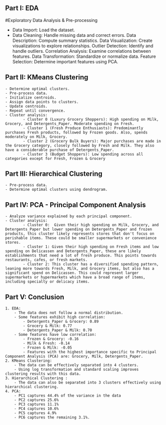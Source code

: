 ## Part I: EDA 
#Exploratory Data Analysis & Pre-processing
- Data Import: Load the dataset.
 - Data Cleaning: Handle missing data and correct errors.
	Data Description: Compute summary statistics.
	Data Visualization: Create visualizations to explore relationships.
	Outlier Detection: Identify and handle outliers.
	Correlation Analysis: Examine correlations between features.
	Data Transformation: Standardize or normalize data.
	Feature Selection: Determine important features using PCA.
	
## Part II: KMeans Clustering
	- Determine optimal clusters.
	- Pre-process data.
	- Initialize centroids.
	- Assign data points to clusters.
	- Update centroids.
	- Repeat until convergence.
	- Cluster analysis:
        	- Cluster 0 (Luxury Grocery Shoppers): High spending on Milk, Grocery, and Detergents_Paper. Moderate spending on Fresh.
       	 	- Cluster 1 (Fresh Produce Enthusiasts): Predominantly purchases Fresh products, followed by Frozen goods. Also, spends moderately on Milk, Grocery.
        	- Cluster 2 (Grocery Bulk Buyers): Major purchases are made in the Grocery category, closely followed by Fresh and Milk. They also have a considerable purchase of Detergents_Paper.
       	 	- Cluster 3 (Budget Shoppers): Low spending across all categories except for Fresh, Frozen & Grocery
	
## Part III: Hierarchical Clustering

	- Pre-process data.
	- Determine optimal clusters using dendrogram.
	
## Part IV: PCA - Principal Component Analysis

	- Analyze variance explained by each principal component.
	- Cluster analysis:
        	- Cluster 0:  Given their high spending on Milk, Grocery, and Detergents_Paper but lower spending on Detergents_Paper and frozen products, this cluster likely represents stores that don't focus on perishable items. These could be smaller supermarkets or convenience stores.
        	- Cluster 1: Given their high spending on Fresh items and low spending on Delicassen and Detergents_Paper, these are likely establishments that need a lot of fresh produce. This points towards restaurants, cafes, or fresh markets.
        	- Cluster 2: This cluster has a diversified spending pattern, leaning more towards Fresh, Milk, and Grocery items, but also has a significant spend on Delicassen. This could represent larger supermarkets or hypermarkets which have a broad range of items, including specialty or delicacy items.
## Part V: Conclusion
	1. EDA: 
		- The data does not follow a normal distribution.
		- Some features exhibit high correlation:
			- Detergents_Paper & Grocery: 0.89
			- Grocery & Milk: 0.77
			- Detergents_Paper & Milk: 0.70
		- Some features have low correlation:
			- Frozen & Grocery: -0.16
			- Milk & Fresh: -0.14
			- Frozen & Milk: -0.05    
			- Features with the highest importance specific to Principal Component Analysis (PCA) are: Grocery, Milk, Detergents_Paper.
	2. KMeans Clustering:
		- The data can be effectively separated into 4 clusters.
		- Using log transformation and standard scaling improves clustering results with this data. 
	3. Hierarchical Clustering :
		- The data can also be separated into 3 clusters effectively using hierarchical clustering. 
	4. PCA:
		- PC1 captures 44.4% of the variance in the data
		- PC2 captures 25.6%
		- PC3 captures 11.1%
		- PC4 captures 10.6%
		- PC5 captures 4.9%
		- PC6 captures the remaining 3.1%.
